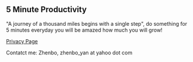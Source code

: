 ## 5 Minute Productivity

"A journey of a thousand miles begins with a single step", do something for 5 minutes everyday you will be amazed how much you will grow!

[Privacy Page](privacy.html)


Contatct me: Zhenbo, zhenbo_yan at yahoo dot com
